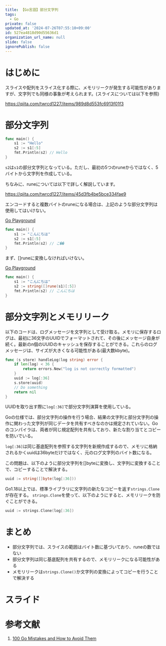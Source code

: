 ```yaml
---
title: 【Go言語】部分文字列
tags:
  - Go
private: false
updated_at: '2024-07-26T07:55:10+09:00'
id: 527ea4818d90d55636d1
organization_url_name: null
slide: false
ignorePublish: false
---
```

# はじめに

スライスや配列をスライス化する際に、メモリリークが発生する可能性がありますが、文字列でも同様の事象が考えられます。(スライスについては以下を参照)

https://qiita.com/twrcd1227/items/989d8d553fc6913f01f3

# 部分文字列

```go
func main() {
	s1 := "Hello"
	s2 := s1[:5]
	fmt.Println(s2) // Hello
}
```

`s2`は`s1`の部分文字列となっている。ただし、最初の5つのruneからではなく、5バイトから文字列を作成している。

ちなみに、runeについては以下で詳しく解説しています。

https://qiita.com/twrcd1227/items/45d3fb4be5bce334fae9

エンコードすると複数バイトのruneになる場合は、上記のような部分文字列は使用してはいけない。

[Go Playground](https://go.dev/play/p/8Ki9LZvuCzG)

```go
func main() {
	s1 := "こんにちは"
	s2 := s1[:5]
	fmt.Println(s2) // こ��
}
```

まず、[]runeに変換しなければいけない。

[Go Playground](https://go.dev/play/p/b6ByyazKBwM)

```go
func main() {
	s1 := "こんにちは"
	s2 := string([]rune(s1)[:5])
	fmt.Println(s2) // こんにちは
}
```

# 部分文字列とメモリリーク

以下のコードは、ログメッセージを文字列として受け取る。メモリに保存するログは、最初に36文字のUUIDでフォーマットされて、その後にメッセージ自身が続く。最新のn個のUUIDのキャッシュを保存することができる。これらのログメッセージは、サイズが大きくなる可能性がある(最大数kbyte)。

```go
func (s store) handleLog(log string) error {
	if len(log) < 36 {
		return errors.New("log is not correctly formatted")
	}
	uuid := log[:36]
	s.store(uuid)
	// Do something
	return nil
}
```

UUIDを取り出す際に`log[:36]`で部分文字列演算を使用している。

Goの仕様では、部分文字列の操作を行う場合、結果の文字列と部分文字列の操作に関わった文字列が同じデータを共有すべきなのかは規定されていない。Goのコンパイラは、両者が同じ規定配列を共有しており、新たな割り当てとコピーを防いでいる。

`log[:36]`は同じ基底配列を参照する文字列を新規作成するので、メモリに格納されるかくuuidは36byteだけではなく、元のログ文字列のバイト数になる。

この問題は、以下のように部分文字列を[]byteに変換し、文字列に変換することで、コピーすることで解決する。

```go
uuid := string([]byte(log[:36]))
```

Go1.18以上では、標準ライブラリに文字列の新たなコピーを返す`strings.Clone`が存在する。
`strings.Clone`を使って、以下のようにすると、メモリリークを防ぐことができる。

```go
uuid := strings.Clone(log[:36])
```

# まとめ

* 部分文字列では、スライスの範囲はバイト数に基づいており、runeの数ではない
* 部分文字列は同じ基底配列を共有するので、メモリリークになる可能性がある
* メモリリークは`strings.Clone()`か文字列の変換によってコピーを行うことで解決する

# スライド

<script defer class="speakerdeck-embed" data-id="52b0d477d76f4bbc93c81c428a4afc80" data-ratio="1.7777777777777777" src="//speakerdeck.com/assets/embed.js"></script>

# 参考文献

1. [100 Go Mistakes and How to Avoid Them](https://100go.co/ja/#41)
